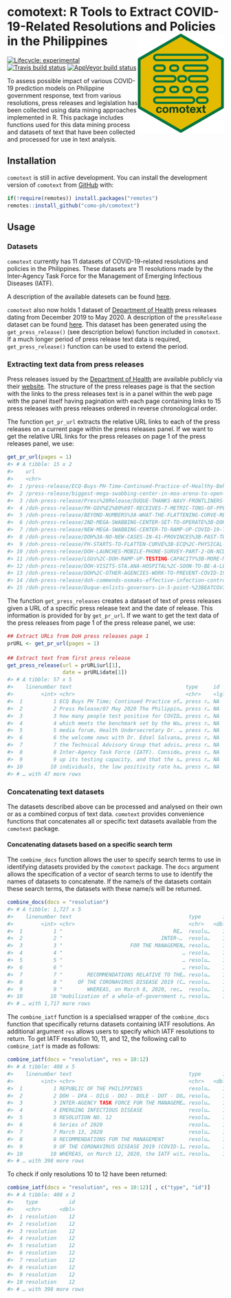 
<!-- README.md is generated from README.Rmd. Please edit that file -->

# comotext: R Tools to Extract COVID-19-Related Resolutions and Policies in the Philippines <img src="man/figures/comotext.png" width = "200px" align="right" />

<!-- badges: start -->

[![Lifecycle:
experimental](https://img.shields.io/badge/lifecycle-experimental-orange.svg)](https://www.tidyverse.org/lifecycle/#experimental)
[![Travis build
status](https://travis-ci.org/como-ph/comotext.svg?branch=master)](https://travis-ci.org/como-ph/comotext)
[![AppVeyor build
status](https://ci.appveyor.com/api/projects/status/github/como-ph/comotext?branch=master&svg=true)](https://ci.appveyor.com/project/como-ph/comotext)
<!-- badges: end -->

To assess possible impact of various COVID-19 prediction models on
Philippine government response, text from various resolutions, press
releases and legislation has been collected using data mining approaches
implemented in R. This package includes functions used for this data
mining process and datasets of text that have been collected and
processed for use in text analysis.

## Installation

`comotext` is still in active development. You can install the
development version of `comotext` from
[GitHub](https://github.com/como-ph/comotext) with:

``` r
if(!require(remotes)) install.packages("remotes")
remotes::install_github("como-ph/comotext")
```

## Usage

### Datasets

`comotext` currently has 11 datasets of COVID-19-related resolutions and
policies in the Philippines. These datasets are 11 resolutions made by
the Inter-Agency Task Force for the Management of Emerging Infectious
Diseases (IATF).

A description of the available datesets can be found
[here](https://como-ph.github.io/comotext/reference/index.html#section-datasets).

`comotext` also now holds 1 dataset of [Department of
Health](http://www.doh.gov.ph) press releases dating from December 2019
to May 2020. A description of the `pressRelease` dataset can be found
[here](https://como-ph.github.io/comotext/reference/pressRelease.html).
This dataset has been generated using the `get_press_release()` (see
description below) function included in `comotext`. If a much longer
period of press release text data is required, `get_press_release()`
function can be used to extend the period.

### Extracting text data from press releases

Press releases issued by the [Department of
Health](https://www.doh.gov.ph) are available publicly via their
[website](https://www.doh.gov.ph/press-releases). The structure of the
press releases page is that the section with the links to the press
releases text is in a panel within the web page with the panel itself
having pagination with each page containing links to 15 press releases
with press releases ordered in reverse chronological order.

The function `get_pr_url` extracts the relative URL links to each of the
press releases on a current page within the press releases panel. If we
want to get the relative URL links for the press releases on page 1 of
the press releases panel, we use:

``` r
get_pr_url(pages = 1)
#> # A tibble: 15 x 2
#>    url                                                                date      
#>    <chr>                                                              <date>    
#>  1 /press-release/ECQ-Buys-PH-Time-Continued-Practice-of-Healthy-Beh… 2020-05-09
#>  2 /press-release/biggest-mega-swabbing-center-in-moa-arena-to-open-… 2020-05-08
#>  3 /doh-press-release/Press%20Release/DUQUE-THANKS-NAVY-FRONTLINERS-… 2020-05-07
#>  4 /doh-press-release/PH-GOV%E2%80%99T-RECEIVES-7-METRIC-TONS-OF-PPE… 2020-05-07
#>  5 /doh-press-release/BEYOND-NUMBERS%3A-WHAT-THE-FLATTENING-CURVE-RE… 2020-05-07
#>  6 /doh-press-release/2ND-MEGA-SWABBING-CENTER-SET-TO-OPERATE%3B-DOH… 2020-05-06
#>  7 /doh-press-release/NEW-MEGA-SWABBING-CENTER-TO-RAMP-UP-COVID-19-T… 2020-05-06
#>  8 /doh-press-release/DOH%3A-NO-NEW-CASES-IN-41-PROVINCES%3B-PAST-TW… 2020-05-06
#>  9 /doh-press-release/PH-STARTS-TO-FLATTEN-CURVE%3B-ECQ%2C-PHYSICAL-… 2020-05-06
#> 10 /doh-press-release/DOH-LAUNCHES-MOBILE-PHONE-SURVEY-PART-2-ON-NCDs 2020-05-05
#> 11 /doh-press-release/LGUs%2C-DOH-RAMP-UP-TESTING-CAPACITY%3B-MORE-M… 2020-05-05
#> 12 /doh-press-release/DOH-VISITS-STA.ANA-HOSPITAL%2C-SOON-TO-BE-A-LE… 2020-05-04
#> 13 /doh-press-release/DOH%2C-OTHER-AGENCIES-WORK-TO-PREVENT-COVID-19… 2020-05-04
#> 14 /doh-press-release/doh-commends-osmaks-effective-infection-contro… 2020-04-30
#> 15 /doh-press-release/Duque-enlists-governors-in-5-point-%23BEATCOVI… 2020-04-30
```

The function `get_press_releases` creates a dataset of text of press
releases given a URL of a specific press release text and the date of
release. This information is provided for by `get_pr_url`. If we want to
get the text data of the press releases from page 1 of the press release
panel, we use:

``` r
## Extract URLs from DoH press releases page 1
prURL <- get_pr_url(pages = 1)

## Extract text from first press release
get_press_release(url = prURL$url[1], 
                  date = prURL$date[1])
#> # A tibble: 57 x 5
#>    linenumber text                                     type     id    date      
#>         <int> <chr>                                    <chr>    <lgl> <date>    
#>  1          1 ECQ Buys PH Time; Continued Practice of… press r… NA    2020-05-09
#>  2          2 Press Release/07 May 2020 The Philippin… press r… NA    2020-05-09
#>  3          3 how many people test positive for COVID… press r… NA    2020-05-09
#>  4          4 which meets the benchmark set by the Wo… press r… NA    2020-05-09
#>  5          5 media forum, Health Undersecretary Dr. … press r… NA    2020-05-09
#>  6          6 the welcome news with Dr. Edsel Salvana… press r… NA    2020-05-09
#>  7          7 the Technical Advisory Group that advis… press r… NA    2020-05-09
#>  8          8 Inter-Agency Task Force (IATF). Conside… press r… NA    2020-05-09
#>  9          9 up its testing capacity, and that the s… press r… NA    2020-05-09
#> 10         10 individuals, the low positivity rate ha… press r… NA    2020-05-09
#> # … with 47 more rows
```

### Concatenating text datasets

The datasets described above can be processed and analysed on their own
or as a combined corpus of text data. `comotext` provides convenience
functions that concatenates all or specific text datasets available from
the `comotext` package.

#### Concatenating datasets based on a specific search term

The `combine_docs` function allows the user to specify search terms to
use in identifying datasets provided by the `comotext` package. The
`docs` argument allows the specification of a vector of search terms to
use to identify the names of datasets to concatenate. If the name/s of
the datasets contain these search terms, the datasets with these name/s
will be returned.

``` r
combine_docs(docs = "resolution")
#> # A tibble: 1,727 x 5
#>    linenumber text                                      type       id date      
#>         <int> <chr>                                     <chr>   <dbl> <date>    
#>  1          1 "                                    ​RE…  resolu…    19 2020-04-03
#>  2          2 "                                ​INTER-…  resolu…    19 2020-04-03
#>  3          3 "                      FOR THE MANAGEMEN… resolu…    19 2020-04-03
#>  4          4 "                                       … resolu…    19 2020-04-03
#>  5          5 "                                       … resolu…    19 2020-04-03
#>  6          6 "                                       … resolu…    19 2020-04-03
#>  7          7 "        RECOMMENDATIONS RELATIVE TO THE… resolu…    19 2020-04-03
#>  8          8 "     OF THE CORONAVIRUS DISEASE 2019 (C… resolu…    19 2020-04-03
#>  9          9 "        WHEREAS, ​on March 8, 2020, rec…  resolu…    19 2020-04-03
#> 10         10 "mobilization of a whole-of-government r… resolu…    19 2020-04-03
#> # … with 1,717 more rows
```

The `combine_iatf` function is a specialised wrapper of the
`combine_docs` function that specifically returns datasets containing
IATF resolutions. An additional argument `res` allows users to specify
which IATF resolutions to return. To get IATF resolution 10, 11, and 12,
the following call to `combine_iatf` is made as follows:

``` r
combine_iatf(docs = "resolution", res = 10:12)
#> # A tibble: 408 x 5
#>    linenumber text                                      type       id date      
#>         <int> <chr>                                     <chr>   <dbl> <date>    
#>  1          1 REPUBLIC OF THE PHILIPPINES               resolu…    12 2020-03-13
#>  2          2 DOH - DFA - DILG - DOJ - DOLE - DOT - DO… resolu…    12 2020-03-13
#>  3          3 INTER-AGENCY TASK FORCE FOR THE MANAGEME… resolu…    12 2020-03-13
#>  4          4 EMERGING INFECTIOUS DISEASE               resolu…    12 2020-03-13
#>  5          5 RESOLUTION NO. 12                         resolu…    12 2020-03-13
#>  6          6 Series of 2020                            resolu…    12 2020-03-13
#>  7          7 March 13, 2020                            resolu…    12 2020-03-13
#>  8          8 RECOMMENDATIONS FOR THE MANAGEMENT        resolu…    12 2020-03-13
#>  9          9 OF THE CORONAVIRUS DISEASE 2019 (COVID-1… resolu…    12 2020-03-13
#> 10         10 WHEREAS, on March 12, 2020, the IATF wit… resolu…    12 2020-03-13
#> # … with 398 more rows
```

To check if only resolutions 10 to 12 have been returned:

``` r
combine_iatf(docs = "resolution", res = 10:12)[ , c("type", "id")]
#> # A tibble: 408 x 2
#>    type          id
#>    <chr>      <dbl>
#>  1 resolution    12
#>  2 resolution    12
#>  3 resolution    12
#>  4 resolution    12
#>  5 resolution    12
#>  6 resolution    12
#>  7 resolution    12
#>  8 resolution    12
#>  9 resolution    12
#> 10 resolution    12
#> # … with 398 more rows
```
